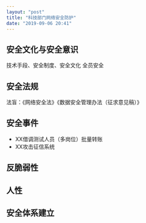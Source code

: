```yaml
---
layout: "post"
title: "科技部门网络安全防护"
date: "2019-09-06 20:41"
---
```


## 安全文化与安全意识

技术手段、安全制度、安全文化
全员安全

## 安全法规

  法盲：《网络安全法》《数据安全管理办法（征求意见稿）》

## 安全事件

- XX借调测试人员（多岗位）批量转账
- XX攻击征信系统

## 反脆弱性

## 人性

## 安全体系建立
